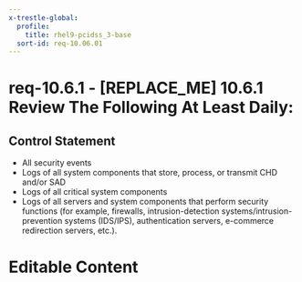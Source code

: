 ```yaml
---
x-trestle-global:
  profile:
    title: rhel9-pcidss_3-base
  sort-id: req-10.06.01
---
```


# req-10.6.1 - \[REPLACE_ME\] 10.6.1 Review The Following At Least Daily:

## Control Statement

* All security events
* Logs of all system components that store, process, or transmit CHD and/or SAD
* Logs of all critical system components
* Logs of all servers and system components that perform security functions
  (for example, firewalls, intrusion-detection systems/intrusion-prevention
  systems (IDS/IPS), authentication servers, e-commerce redirection servers, etc.).

# Editable Content

<!-- Make additions and edits below -->
<!-- The above represents the contents of the control as received by the profile, prior to additions. -->
<!-- If the profile makes additions to the control, they will appear below. -->
<!-- The above markdown may not be edited but you may edit the content below, and/or introduce new additions to be made by the profile. -->
<!-- If there is a yaml header at the top, parameter values may be edited. Use --set-parameters to incorporate the changes during assembly. -->
<!-- The content here will then replace what is in the profile for this control, after running profile-assemble. -->
<!-- The current profile has no added parts for this control, but you may add new ones here. -->
<!-- Each addition must have a heading either of the form ## Control my_addition_name -->
<!-- or ## Part a. (where the a. refers to one of the control statement labels.) -->
<!-- "## Control" parts are new parts added after the statement part. -->
<!-- "## Part" parts are new parts added into the top-level statement part with that label. -->
<!-- Subparts may be added with nested hash levels of the form ### My Subpart Name -->
<!-- underneath the parent ## Control or ## Part being added -->
<!-- See https://oscal-compass.github.io/compliance-trestle/tutorials/ssp_profile_catalog_authoring/ssp_profile_catalog_authoring for guidance. -->
